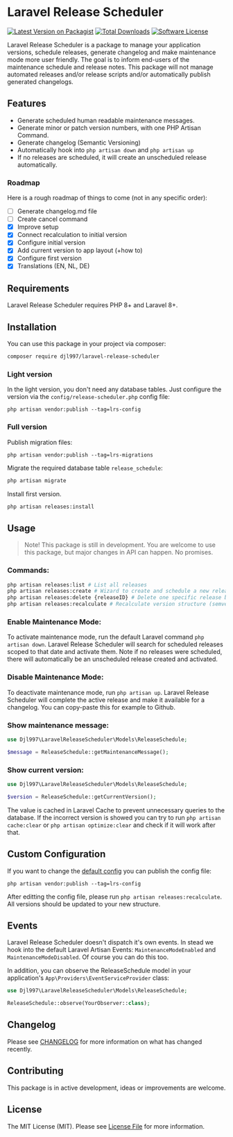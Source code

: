 # Laravel Release Scheduler

[![Latest Version on Packagist](https://img.shields.io/packagist/v/djl997/laravel-release-scheduler.svg?style=flat-square)](https://packagist.org/packages/djl997/laravel-release-scheduler)
[![Total Downloads](https://img.shields.io/packagist/dt/djl997/laravel-release-scheduler.svg?style=flat-square)](https://packagist.org/packages/djl997/laravel-release-scheduler)
[![Software License](https://img.shields.io/badge/license-MIT-brightgreen.svg?style=flat-square)](LICENSE)

Laravel Release Scheduler is a package to manage your application versions, schedule releases, generate changelog and make maintenance mode more user friendly. The goal is to inform end-users of the maintenance schedule and release notes. This package will not manage automated releases and/or release scripts and/or automatically publish generated changelogs.

## Features
- Generate scheduled human readable maintenance messages.
- Generate minor or patch version numbers, with one PHP Artisan Command.
- Generate changelog (Semantic Versioning)
- Automatically hook into `php artisan down` and `php artisan up`
- If no releases are scheduled, it will create an unscheduled release automatically.

### Roadmap
Here is a rough roadmap of things to come (not in any specific order):

- [ ] Generate changelog.md file
- [ ] Create cancel command
- [x] Improve setup
- [x] Connect recalculation to initial version
- [x] Configure initial version
- [x] Add current version to app layout (+how to)
- [x] Configure first version
- [x] Translations (EN, NL, DE)

## Requirements
Laravel Release Scheduler requires PHP 8+ and Laravel 8+.

## Installation
You can use this package in your project via composer:
```bash
composer require djl997/laravel-release-scheduler
```

### Light version
In the light version, you don't need any database tables. Just configure the version via the `config/release-scheduler.php` config file:
```
php artisan vendor:publish --tag=lrs-config
```

### Full version
Publish migration files:
```
php artisan vendor:publish --tag=lrs-migrations
```

Migrate the required database table `release_schedule`:
```bash
php artisan migrate
```

Install first version.
```bash
php artisan releases:install
```

## Usage
> Note! This package is still in development. You are welcome to use this package, but major changes in API can happen. No promises.

### Commands:
```bash
php artisan releases:list # List all releases
php artisan releases:create # Wizard to create and schedule a new release
php artisan releases:delete {releaseID} # Delete one specific release by ID
php artisan releases:recalculate # Recalculate version structure (semver)
```
### Enable Maintenance Mode:
To activate maintenance mode, run the default Laravel command `php artisan down`. Laravel Release Scheduler will search for scheduled releases scoped to that date and activate them. Note if no releases were scheduled, there will automatically be an unscheduled release created and activated.

### Disable Maintenance Mode:
To deactivate maintenance mode, run `php artisan up`. Laravel Release Scheduler will complete the active release and make it available for a changelog. You can copy-paste this for example to Github.

### Show maintenance message:
```php
use Djl997\LaravelReleaseScheduler\Models\ReleaseSchedule;

$message = ReleaseSchedule::getMaintenanceMessage();
```

### Show current version:
```php
use Djl997\LaravelReleaseScheduler\Models\ReleaseSchedule;

$version = ReleaseSchedule::getCurrentVersion();
```
The value is cached in Laravel Cache to prevent unnecessary queries to the database. If the incorrect version is showed you can try to run `php artisan cache:clear` or `php artisan optimize:clear` and check if it will work after that.

## Custom Configuration
If you want to change the [default config](config/config.php) you can publish the config file:
```
php artisan vendor:publish --tag=lrs-config
```
After editting the config file, please run `php artisan releases:recalculate`. All versions should be updated to your new structure.

## Events
Laravel Release Scheduler doesn't dispatch it's own events. In stead we hook into the default Laravel Artisan Events: `MaintenanceModeEnabled` and `MaintenanceModeDisabled`. Of course you can do this too.

In addition, you can observe the ReleaseSchedule model in your application's `App\Providers\EventServiceProvider` class:

```php
use Djl997\LaravelReleaseScheduler\Models\ReleaseSchedule;

ReleaseSchedule::observe(YourObserver::class);
```

## Changelog
Please see [CHANGELOG](CHANGELOG.md) for more information on what has changed recently.

## Contributing

This package is in active development, ideas or improvements are welcome.

## License

The MIT License (MIT). Please see [License File](LICENSE) for more information.
